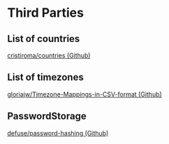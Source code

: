 Third Parties
=============

List of countries
-----------------
[cristiroma/countries (Github)](https://github.com/cristiroma/countries)

List of timezones
-----------------
[gloriajw/Timezone-Mappings-in-CSV-format (Github)](https://github.com/gloriajw/Timezone-Mappings-in-CSV-format)

PasswordStorage
---------------
[defuse/password-hashing (Github)](https://github.com/defuse/password-hashing)